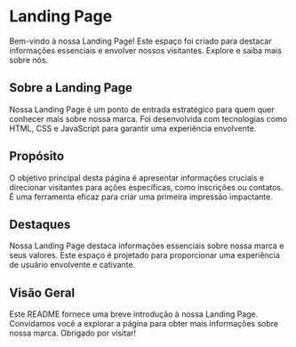 # Landing Page

Bem-vindo à nossa Landing Page! Este espaço foi criado para destacar informações essenciais e envolver nossos visitantes. Explore e saiba mais sobre nós.

## Sobre a Landing Page

Nossa Landing Page é um ponto de entrada estratégico para quem quer conhecer mais sobre nossa marca. Foi desenvolvida com tecnologias como HTML, CSS e JavaScript para garantir uma experiência envolvente.

## Propósito

O objetivo principal desta página é apresentar informações cruciais e direcionar visitantes para ações específicas, como inscrições ou contatos. É uma ferramenta eficaz para criar uma primeira impressão impactante.

## Destaques

Nossa Landing Page destaca informações essenciais sobre nossa marca e seus valores. Este espaço é projetado para proporcionar uma experiência de usuário envolvente e cativante.

## Visão Geral

Este README fornece uma breve introdução à nossa Landing Page. Convidamos você a explorar a página para obter mais informações sobre nossa marca. Obrigado por visitar!
